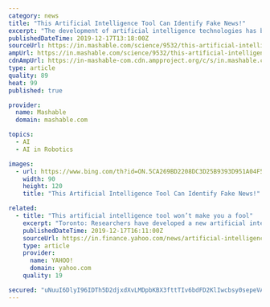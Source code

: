 ```yaml
---
category: news
title: "This Artificial Intelligence Tool Can Identify Fake News!"
excerpt: "The development of artificial intelligence technologies has brought forth the era of autonomous cars, realistic robots, intelligent chatbots, and AI YouTubers. And now, researchers have created an artificial intelligence tool that utilizes language models to identify ‘fake news’. This tool has been developed to stop the spread of ..."
publishedDateTime: 2019-12-17T13:18:00Z
sourceUrl: https://in.mashable.com/science/9532/this-artificial-intelligence-tool-can-identify-fake-news
ampUrl: https://in.mashable.com/science/9532/this-artificial-intelligence-tool-can-identify-fake-news?amp=1
cdnAmpUrl: https://in-mashable-com.cdn.ampproject.org/c/s/in.mashable.com/science/9532/this-artificial-intelligence-tool-can-identify-fake-news?amp=1
type: article
quality: 89
heat: 99
published: true

provider:
  name: Mashable
  domain: mashable.com

topics:
  - AI
  - AI in Robotics

images:
  - url: https://www.bing.com/th?id=ON.5CA269BD2208DC3D25B9393D951A04F5
    width: 90
    height: 120
    title: "This Artificial Intelligence Tool Can Identify Fake News!"

related:
  - title: "This artificial intelligence tool won’t make you a fool"
    excerpt: "Toronto: Researchers have developed a new artificial intelligence (AI) tool that can help social media networks and news ... presented at the ‘Conference on Neural Information Processing Systems ..."
    publishedDateTime: 2019-12-17T16:11:00Z
    sourceUrl: https://in.finance.yahoo.com/news/artificial-intelligence-tool-won-t-153834169.html
    type: article
    provider:
      name: YAHOO!
      domain: yahoo.com
    quality: 19

secured: "uNuuI6DlyI96IDTh5D2djxdXvLMDpbKBX3fttTIv6bdFD2KlIwcbsy0sepeVAqCJ0AlJbS9aD4p+vwcZ3t2EpE6itGZ4rqZSCGQW6WWxvAPOPvXN/vqcEYZde0oMUeSg7FO9Q9B4qOeCiEjDI1UfuczMDICCGQzCPWvyPHriMFE51Spt0lpY1YvWA8eOJgbd7/LIUwIuStFax0GnmRsBTsE1y+JwDuTnDOOKIxTUoJmECEWbI/apzgxVybLmsRRSL3KkJhQ3K+LGRfyBZevARw==;hFLMzuWEeAZf2ZOb1Lv6dw=="
---
```


